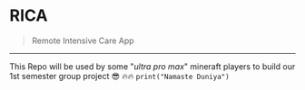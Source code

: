 # RICA

> Remote Intensive Care App

---

This Repo will be used by some "_ultra pro max_" mineraft players to build our 1st semester group project :sunglasses: :fire::fire:
`print("Namaste Duniya")`






